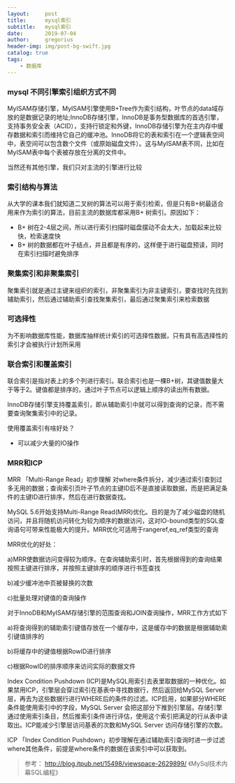 ```yaml
---
layout:     post
title:      mysql索引
subtitle:   mysql索引
date:       2019-07-04
author:     gregorius
header-img: img/post-bg-swift.jpg
catalog: true
tags:
    - 数据库
---
```



### mysql 不同引擎索引组织方式不同

MyISAM存储引擎，MyISAM引擎使用B+Tree作为索引结构，叶节点的data域存放的是数据记录的地址;InnoDB存储引擎，InnoDB是事务型数据库的首选引擎，支持事务安全表（ACID），支持行锁定和外键，InnoDB存储引擎为在主内存中缓存数据和索引而维持它自己的缓冲池。InnoDB将它的表和索引在一个逻辑表空间中，表空间可以包含数个文件（或原始磁盘文件）。这与MyISAM表不同，比如在MyISAM表中每个表被存放在分离的文件中。

当然还有其他引擎，我们只对主流的引擎进行比较

### 索引结构与算法

从大学的课本我们就知道二叉树的算法可以用于索引检索，但是只有B+树最适合用来作为索引的算法，目前主流的数据库都采用B+ 树索引。原因如下：

- B+ 树在2-4层之间，所以进行索引扫描时磁盘摆动不会太大，加载起来比较快，检索速度快
- B+ 树的数据都在叶子结点，并且都是有序的，这样便于进行磁盘预读，同时在索引扫描时避免排序
  
### 聚集索引和非聚集索引

聚集索引就是通过主键来组织的索引，非聚集索引为非主键索引，要查找时先找到辅助索引，然后通过辅助索引查找聚集索引，最后通过聚集索引来检索数据

### 可选择性

为不影响数据库性能，数据库抽样统计索引的可选择性数据，只有具有高选择性的索引才会被执行计划所采用

### 联合索引和覆盖索引

联合索引是指对表上的多个列进行索引。联合索引也是一棵B+树，其键值数量大于等于2。键值都是排序的，通过叶子节点可以逻辑上顺序的读出所有数据。

InnoDB存储引擎支持覆盖索引，即从辅助索引中就可以得到查询的记录，而不需要查询聚集索引中的记录。

使用覆盖索引有啥好处？

- 可以减少大量的IO操作

### MRR和ICP

MRR 「Multi-Range Read」初步理解 对where条件拆分，减少通过索引查到过多无用的数据；查询索引页叶子节点的主键ID后不是直接读取数据，而是把满足条件的主键ID进行排序，然后在进行数据查找。

MySQL 5.6开始支持Multi-Range Read(MRR)优化。目的是为了减少磁盘的随机访问，并且将随机访问转化为较为顺序的数据访问，这对IO-bound类型的SQL查询语句可带来性能极大的提升。MRR优化可适用于rangeref,eq_ref类型的查询

MRR优化的好处：

a)MRR使数据访问变得较为顺序。在查询辅助索引时，首先根据得到的查询结果按照主键进行排序，并按照主键排序的顺序进行书签查找

b)减少缓冲池中页被替换的次数

c)批量处理对键值的查询操作

对于InnoDB和MyISAM存储引擎的范围查询和JOIN查询操作，MRR工作方式如下

a)将查询得到的辅助索引键值存放在一个缓存中，这是缓存中的数据是根据辅助索引键值排序的

b)将缓存中的键值根据RowID进行排序

c)根据RowID的排序顺序来访问实际的数据文件


Index Condition Pushdown (ICP)是MySQL用索引去表里取数据的一种优化。如果禁用ICP，引擎层会穿过索引在基表中寻找数据行，然后返回给MySQL Server层，再去为这些数据行进行WHERE后的条件的过滤。ICP启用，如果部分WHERE条件能使用索引中的字段，MySQL Server 会把这部分下推到引擎层。存储引擎通过使用索引条目，然后推索引条件进行评估，使用这个索引把满足的行从表中读取出。ICP能减少引擎层访问基表的次数和MySQL Server 访问存储引擎的次数。

ICP 「Index Condition Pushdown」初步理解在通过辅助索引查询时进一步过滤where其他条件，前提是where条件的数据在该索引中可以获取到。

> 参考：
> http://blog.itpub.net/15498/viewspace-2629899/
> 《MySql技术内幕SQL编程》

